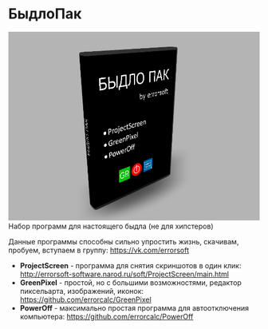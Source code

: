 # БыдлоПак
![cover](IMG_2245.PNG)
Набор программ для настоящего быдла (не для хипстеров)

Данные программы способны сильно упростить жизнь, скачивам, пробуем, вступаем в группу: https://vk.com/errorsoft

* **ProjectScreen** - программа для снятия скриншотов в один клик: http://errorsoft-software.narod.ru/soft/ProjectScreen/main.html
* **GreenPixel** - простой, но с большими возможностями, редактор пиксельарта, изображений, иконок: https://github.com/errorcalc/GreenPixel
* **PowerOff** - максимально простая программа для автоотключения компьютера: https://github.com/errorcalc/PowerOff
